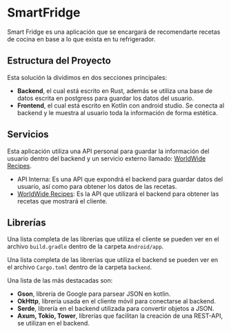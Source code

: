 # SmartFridge

Smart Fridge es una aplicación que se encargará de recomendarte recetas de cocina en base a lo que exista en tu refrigerador.

## Estructura del Proyecto
Esta solución la dividimos en dos secciones principales:
- **Backend**, el cual está escrito en Rust, además se utiliza una base de datos escrita en postgress para guardar los datos del usuario.
- **Frontend**, el cual está escrito en Kotlin con android studio. Se conecta al backend y le muestra al usuario toda la información de forma estética.

## Servicios
Esta aplicación utiliza una API personal para guardar la información del usuario dentro del backend y un servicio externo llamado: [WorldWide Recipes](https://rapidapi.com/ptwebsolution/api/worldwide-recipes1/).
- API Interna: Es una API que expondrá el backend para guardar datos del usuario, así como para obtener los datos de las recetas.
- [WorldWide Recipes](https://rapidapi.com/ptwebsolution/api/worldwide-recipes1/): Es la API que utilizará el backend para obtener las recetas que mostrará el cliente.

## Librerías
Una lista completa de las librerías que utiliza el cliente se pueden ver en el archivo `build.gradle` dentro de la carpeta `Android/app`.

Una lista completa de las librerías que utiliza el backend se pueden ver en el archivo `Cargo.toml` dentro de la carpeta `backend`.

Una lista de las más destacadas son:
- **Gson**, librería de Google para parsear JSON en kotlin.
- **OkHttp**, librería usada en el cliente móvil para conectarse al backend.
- **Serde**, librería en el backend utilizada para convertir objetos a JSON.
- **Axum, Tokio, Tower**, librerías que facilitan la creación de una REST-API, se utilizan en el backend.
